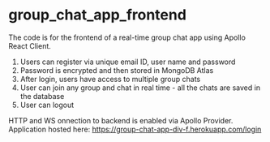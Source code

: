 # group_chat_app_frontend
The code is for the frontend of a real-time group chat app using Apollo React Client.

1. Users can register via unique email ID, user name and password
2. Password is encrypted and then stored in MongoDB Atlas
3. After login, users have access to multiple group chats
4. User can join any group and chat in real time - all the chats are saved in the database
5. User can logout

HTTP and WS onnection to backend is enabled via Apollo Provider.
Application hosted here: https://group-chat-app-div-f.herokuapp.com/login
